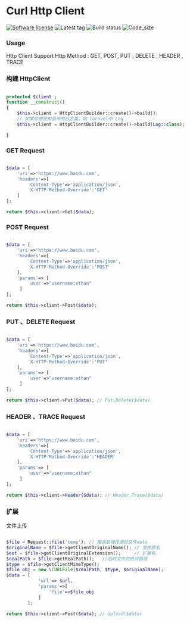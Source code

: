 # Curl Http Client #

[![Software license][ico-license]](LICENSE)
![Latest tag][ico-tag]
![Build status][ico-travis]
![Code_size][ico-size]

### Usage

Http Client Support Http Method : GET, POST, PUT , DELETE , HEADER , TRACE

### 构建 HttpClient

```php

protected $client ;
function __construct()
{
    $this->client = HttpClientBuilder::create()->build(); 
    // 如果你想使用自带的日志类，如 laravel中 Log
    $this->client = HttpClientBuilder::create()->build(Log::class); 

}

```

### GET Request

```php

$data = [
    'uri'=>'https://www.baidu.com',
    'headers'=>[
        'Content-Type'=>'application/json',
        'X-HTTP-Method-Override':'GET'
    ]
];

return $this->client->Get($data);

```

### POST Request

```php

$data = [
    'uri'=>'https://www.baidu.com',
    'headers'=>[
        'Content-Type'=>'application/json',
        'X-HTTP-Method-Override':'POST'
    ],
    'params'=> [
        'user'=>"username:ethan"
     ]
];

return $this->client->Post($data);

```

### PUT 、DELETE Request

```php

$data = [
    'uri'=>'https://www.baidu.com',
    'headers'=>[
        'Content-Type'=>'application/json',
        'X-HTTP-Method-Override':'PUT'
    ],
    'params'=> [
        'user'=>"username:ethan"
     ]
];

return $this->client->Put($data); // Put,Delete($data)

```


### HEADER 、TRACE Request

```php

$data = [
    'uri'=>'https://www.baidu.com',
    'headers'=>[
        'Content-Type'=>'application/json',
        'X-HTTP-Method-Override':'HEADER'
    ],
    'params'=> [
        'user'=>"username:ethan"
     ]
];

return $this->client->Header($data); // Header,Trace($data)

```


### 扩展
文件上传

```php

$file = Request::file('temp'); // 接收前端传递的文件data
$originalName = $file->getClientOriginalName(); // 文件原名
$ext = $file->getClientOriginalExtension();     // 扩展名
$realPath = $file->getRealPath();   //临时文件的绝对路径
$type = $file->getClientMimeType();
$file_obj = new \CURLFile($realPath, $type, $originalName);
$data = [
            'url'=> $url,
            'params'=>[
                'file'=>$file_obj
            ]
        ];

return $this->client->Post($data); // Upload($data)

```

[ico-license]: https://img.shields.io/github/license/roancsu/httpbuilder.svg
[ico-tag]: https://img.shields.io/github/tag/roancsu/httpbuilder.svg
[ico-travis]: https://img.shields.io/travis/nrk/predis.svg?style=flat-square
[ico-size]: https://img.shields.io/github/languages/code-size/roancsu/httpbuilder.svg


